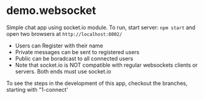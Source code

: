 # demo.websocket

Simple chat app using socket.io module. To run, start server: `npm start` and open two browsers at `http://localhost:8002/`

- Users can Register with their name
- Private messages can be sent to registered users
- Public can be boradcast to all connected users
- Note that  socket.io is NOT compatible with regular websockets clients or servers. Both ends must use socket.io

To see the steps in the development of this app, checkout the branches, starting with "1-connect'